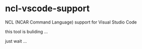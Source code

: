 # ncl-vscode-support

NCL (NCAR Command Language) support for Visual Studio Code

this tool is buliding ...

just wait ...